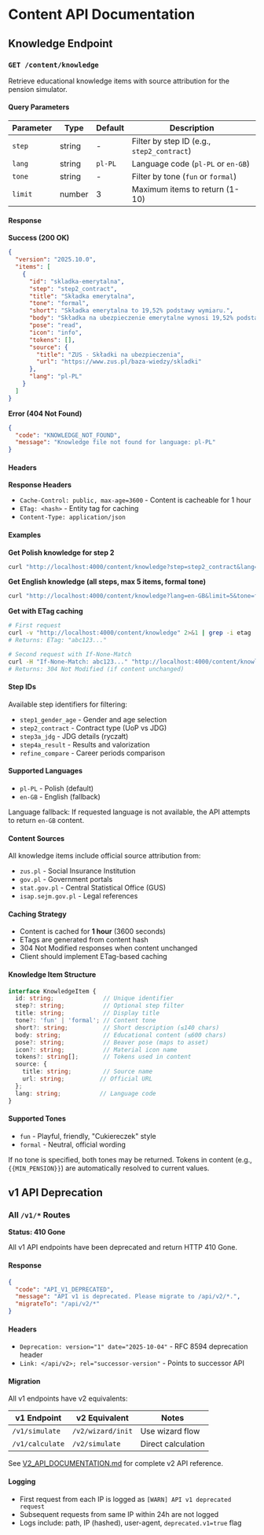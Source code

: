 # Content API Documentation

## Knowledge Endpoint

### `GET /content/knowledge`

Retrieve educational knowledge items with source attribution for the pension simulator.

#### Query Parameters

| Parameter | Type | Default | Description |
|-----------|------|---------|-------------|
| `step` | string | - | Filter by step ID (e.g., `step2_contract`) |
| `lang` | string | `pl-PL` | Language code (`pl-PL` or `en-GB`) |
| `tone` | string | - | Filter by tone (`fun` or `formal`) |
| `limit` | number | 3 | Maximum items to return (1-10) |

#### Response

**Success (200 OK)**

```json
{
  "version": "2025.10.0",
  "items": [
    {
      "id": "skladka-emerytalna",
      "step": "step2_contract",
      "title": "Składka emerytalna",
      "tone": "formal",
      "short": "Składka emerytalna to 19,52% podstawy wymiaru.",
      "body": "Składka na ubezpieczenie emerytalne wynosi 19,52% podstawy wymiaru...",
      "pose": "read",
      "icon": "info",
      "tokens": [],
      "source": {
        "title": "ZUS - Składki na ubezpieczenia",
        "url": "https://www.zus.pl/baza-wiedzy/skladki"
      },
      "lang": "pl-PL"
    }
  ]
}
```

**Error (404 Not Found)**

```json
{
  "code": "KNOWLEDGE_NOT_FOUND",
  "message": "Knowledge file not found for language: pl-PL"
}
```

#### Headers

**Response Headers**
- `Cache-Control: public, max-age=3600` - Content is cacheable for 1 hour
- `ETag: <hash>` - Entity tag for caching
- `Content-Type: application/json`

#### Examples

**Get Polish knowledge for step 2**

```bash
curl "http://localhost:4000/content/knowledge?step=step2_contract&lang=pl-PL&tone=fun"
```

**Get English knowledge (all steps, max 5 items, formal tone)**

```bash
curl "http://localhost:4000/content/knowledge?lang=en-GB&limit=5&tone=formal"
```

**Get with ETag caching**

```bash
# First request
curl -v "http://localhost:4000/content/knowledge" 2>&1 | grep -i etag
# Returns: ETag: "abc123..."

# Second request with If-None-Match
curl -H "If-None-Match: abc123..." "http://localhost:4000/content/knowledge"
# Returns: 304 Not Modified (if content unchanged)
```

#### Step IDs

Available step identifiers for filtering:

- `step1_gender_age` - Gender and age selection
- `step2_contract` - Contract type (UoP vs JDG)
- `step3a_jdg` - JDG details (ryczałt)
- `step4a_result` - Results and valorization
- `refine_compare` - Career periods comparison

#### Supported Languages

- `pl-PL` - Polish (default)
- `en-GB` - English (fallback)

Language fallback: If requested language is not available, the API attempts to return `en-GB` content.

#### Content Sources

All knowledge items include official source attribution from:
- `zus.pl` - Social Insurance Institution
- `gov.pl` - Government portals
- `stat.gov.pl` - Central Statistical Office (GUS)
- `isap.sejm.gov.pl` - Legal references

#### Caching Strategy

- Content is cached for **1 hour** (3600 seconds)
- ETags are generated from content hash
- 304 Not Modified responses when content unchanged
- Client should implement ETag-based caching

#### Knowledge Item Structure

```typescript
interface KnowledgeItem {
  id: string;              // Unique identifier
  step?: string;           // Optional step filter
  title: string;           // Display title
  tone?: 'fun' | 'formal'; // Content tone
  short?: string;          // Short description (≤140 chars)
  body: string;            // Educational content (≤600 chars)
  pose?: string;           // Beaver pose (maps to asset)
  icon?: string;           // Material icon name
  tokens?: string[];       // Tokens used in content
  source: {
    title: string;         // Source name
    url: string;          // Official URL
  };
  lang: string;           // Language code
}
```

#### Supported Tones

- `fun` - Playful, friendly, "Cukiereczek" style
- `formal` - Neutral, official wording

If no tone is specified, both tones may be returned. Tokens in content (e.g., `{{MIN_PENSION}}`) are automatically resolved to current values.

## v1 API Deprecation

### All `/v1/*` Routes

**Status: 410 Gone**

All v1 API endpoints have been deprecated and return HTTP 410 Gone.

#### Response

```json
{
  "code": "API_V1_DEPRECATED",
  "message": "API v1 is deprecated. Please migrate to /api/v2/*.",
  "migrateTo": "/api/v2/*"
}
```

#### Headers

- `Deprecation: version="1" date="2025-10-04"` - RFC 8594 deprecation header
- `Link: </api/v2>; rel="successor-version"` - Points to successor API

#### Migration

All v1 endpoints have v2 equivalents:

| v1 Endpoint | v2 Equivalent | Notes |
|-------------|---------------|-------|
| `/v1/simulate` | `/v2/wizard/init` | Use wizard flow |
| `/v1/calculate` | `/v2/simulate` | Direct calculation |

See [V2_API_DOCUMENTATION.md](./V2_API_DOCUMENTATION.md) for complete v2 API reference.

#### Logging

- First request from each IP is logged as `[WARN] API v1 deprecated request`
- Subsequent requests from same IP within 24h are not logged
- Logs include: path, IP (hashed), user-agent, `deprecated.v1=true` flag
